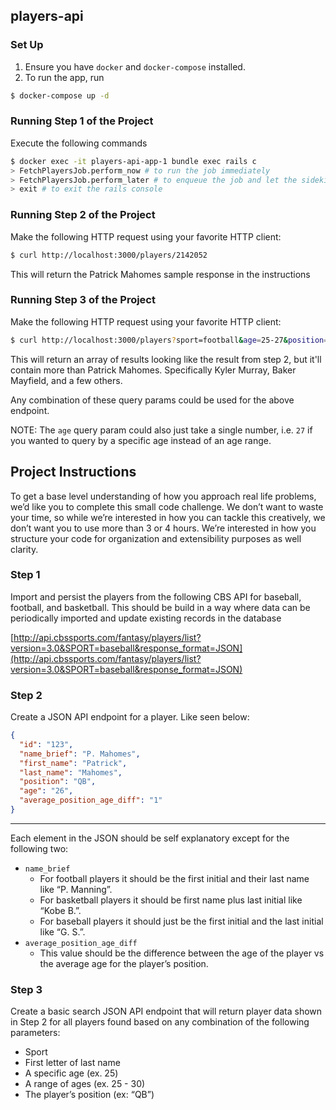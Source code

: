 ## players-api

### Set Up
1. Ensure you have `docker` and `docker-compose` installed.
2. To run the app, run
```bash
$ docker-compose up -d
```

### Running Step 1 of the Project
Execute the following commands
```bash
$ docker exec -it players-api-app-1 bundle exec rails c
> FetchPlayersJob.perform_now # to run the job immediately
> FetchPlayersJob.perform_later # to enqueue the job and let the sidekiq worker do its job
> exit # to exit the rails console
```

### Running Step 2 of the Project
Make the following HTTP request using your favorite HTTP client:
```bash
$ curl http://localhost:3000/players/2142052
```
This will return the Patrick Mahomes sample response in the instructions

### Running Step 3 of the Project
Make the following HTTP request using your favorite HTTP client:
```bash
$ curl http://localhost:3000/players?sport=football&age=25-27&position=QB&last_initial=M
```
This will return an array of results looking like the result from step 2,
but it'll contain more than Patrick Mahomes. Specifically Kyler Murray,
Baker Mayfield, and a few others.

Any combination of these query params could be used for the above endpoint. 

NOTE: The `age` query param could also just take a single number, i.e. `27`
if you wanted to query by a specific age instead of an age range.

## Project Instructions

To get a base level understanding of how you approach real life problems, we’d like you to complete this small code challenge. We don’t want to waste your time, so while we’re interested in how you can tackle this creatively, we don’t want you to use more than 3 or 4 hours. We’re interested in how you structure your code for organization and extensibility purposes as well clarity.

### Step 1

Import and persist the players from the following CBS API for baseball, football, and basketball. This should be build in a way where data can be periodically imported and update existing records in the database

[http://api.cbssports.com/fantasy/players/list?version=3.0&SPORT=baseball&response_format=JSON](http://api.cbssports.com/fantasy/players/list?version=3.0&SPORT=baseball&response_format=JSON)

### Step 2

Create a JSON API endpoint for a player. Like seen below:

```json
{
  "id": "123",
  "name_brief": "P. Mahomes",
  "first_name": "Patrick",
  "last_name": "Mahomes",
  "position": "QB",
  "age": "26",
  "average_position_age_diff": "1"
}
```

---

Each element in the JSON should be self explanatory except for the following two:

- `name_brief`
    - For football players it should be the first initial and their last name like “P. Manning”.
    - For basketball players it should be first name plus last initial like “Kobe B.”.
    - For baseball players it should just be the first initial and the last initial like “G. S.”.
- `average_position_age_diff`
    - This value should be the difference between the age of the player vs the average age for the player’s position.

### Step 3

Create a basic search JSON API endpoint that will return player data shown in Step 2 for all players found based on any combination of the following parameters:

- Sport
- First letter of last name
- A specific age (ex. 25)
- A range of ages (ex. 25 - 30)
- The player’s position (ex: “QB”)
